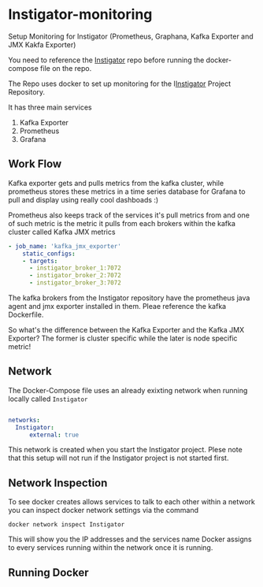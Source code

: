 # Instigator-monitoring

Setup Monitoring for Instigator (Prometheus, Graphana, Kafka Exporter and JMX Kakfa Exporter)

You need to reference the [Instigator](https://github.com/andela-sjames/Instigator-monitoring) repo before running the docker-compose file on the repo.

The Repo uses docker to set up monitoring for the I[Instigator](https://github.com/andela-sjames/Instigator-monitoring) Project Repository.

It has three main services

1. Kafka Exporter
2. Prometheus
3. Grafana

## Work Flow

Kafka exporter gets and pulls metrics from the kafka cluster, while prometheus stores these metrics in a time series database for Grafana to pull and display using really cool dashboads :)

Prometheus also keeps track of the services it's pull metrics from and one of such metric is the metric it pulls from each brokers within the kafka cluster called Kafka JMX metrics

```yaml
- job_name: 'kafka_jmx_exporter'
    static_configs:
    - targets:
      - instigator_broker_1:7072
      - instigator_broker_2:7072
      - instigator_broker_3:7072

```

The kafka brokers from the Instigator repository have the prometheus java agent and jmx exporter installed in them. Pleae reference the kafka Dockerfile.

So what's the difference between the Kafka Exporter and the Kafka JMX Exporter? The former is cluster specific while the later is node specific metric!

## Network

The Docker-Compose file uses an already exixting network when running locally called `Instigator`

```yaml

networks:
  Instigator:
      external: true
```

This network is created when you start the Instigator project. Plese note that this setup will not run if the Instigator project is not started first.

## Network Inspection

To see docker creates allows services to talk to each other within a network you can inspect docker network settings via the command

`docker network inspect Instigator`

This will show you the IP addresses and the services name Docker assigns to every services running within the network once it is running. 

## Running Docker

